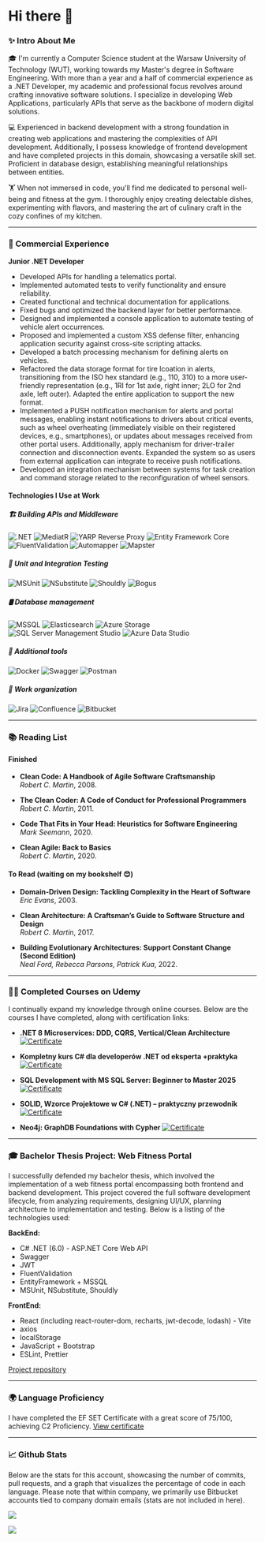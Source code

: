 <h1>Hi there 👋</h1>

### ✨ Intro About Me 

🎓 I'm currently a Computer Science student at the Warsaw University of Technology (WUT), working towards my Master's degree in Software Engineering. With more than a year and a half of commercial experience as a .NET Developer, my academic and professional focus revolves around crafting innovative software solutions. I specialize in developing Web Applications, particularly APIs that serve as the backbone of modern digital solutions.

💻 Experienced in backend development with a strong foundation in creating web applications and mastering the complexities of API development. Additionally, I possess knowledge of frontend development and have completed projects in this domain, showcasing a versatile skill set. Proficient in database design, establishing meaningful relationships between entities.

🏋️ When not immersed in code, you'll find me dedicated to personal well-being and fitness at the gym. I thoroughly enjoy creating delectable dishes, experimenting with flavors, and mastering the art of culinary craft in the cozy confines of my kitchen.

---

### 💼 Commercial Experience

**Junior .NET Developer**

- Developed APIs for handling a telematics portal.
- Implemented automated tests to verify functionality and ensure reliability.
- Created functional and technical documentation for applications.
- Fixed bugs and optimized the backend layer for better performance.
- Designed and implemented a console application to automate testing of vehicle alert occurrences.
- Proposed and implemented a custom XSS defense filter, enhancing application security against cross-site scripting attacks.
- Developed a batch processing mechanism for defining alerts on vehicles.
- Refactored the data storage format for tire lcoation in alerts, transitioning from the ISO hex standard (e.g., 110, 310) to a more user-friendly representation (e.g., 1RI for 1st axle, right inner; 2LO for 2nd axle, left outer). Adapted the entire application to support the new format.
- Implemented a PUSH notification mechanism for alerts and portal messages, enabling instant notifications to drivers about critical events, such as wheel overheating (immediately visible on their registered devices, e.g., smartphones), or updates about messages received from other portal users. Additionally, apply mechanism for driver-trailer connection and disconnection events. Expanded the system so as users from external application can integrate to receive push notifications. 
- Developed an integration mechanism between systems for task creation and command storage related to the reconfiguration of wheel sensors.

#### Technologies I Use at Work

##### 🏗️ Building APIs and Middleware
![.NET](https://img.shields.io/badge/.NET-512BD4.svg?style=for-the-badge&logo=dotnet&logoColor=white)
![MediatR](https://img.shields.io/badge/MediatR-512BD4.svg?style=for-the-badge&logo=.net&logoColor=white)
![YARP Reverse Proxy](https://img.shields.io/badge/YARP%20Reverse%20Proxy-512BD4.svg?style=for-the-badge&logo=.net&logoColor=white) 
![Entity Framework Core](https://img.shields.io/badge/Entity%20Framework%20Core-512BD4.svg?style=for-the-badge&logo=.net&logoColor=white)
![FluentValidation](https://img.shields.io/badge/FluentValidation-512BD4.svg?style=for-the-badge&logo=.net&logoColor=white)
![Automapper](https://img.shields.io/badge/Automapper-512BD4.svg?style=for-the-badge&logo=.net&logoColor=white)
![Mapster](https://img.shields.io/badge/Mapster-512BD4.svg?style=for-the-badge&logo=.net&logoColor=white)

##### 🧪 Unit and Integration Testing
![MSUnit](https://img.shields.io/badge/MSUnit-512BD4.svg?style=for-the-badge&logo=.net&logoColor=white)
![NSubstitute](https://img.shields.io/badge/NSubstitute-512BD4.svg?style=for-the-badge&logo=.net&logoColor=white)
![Shouldly](https://img.shields.io/badge/Shouldly-512BD4.svg?style=for-the-badge&logo=.net&logoColor=white)
![Bogus](https://img.shields.io/badge/Bogus-512BD4.svg?style=for-the-badge&logo=.net&logoColor=white)

##### 🛢️ Database management
![MSSQL](https://img.shields.io/badge/MSSQL-CC2927.svg?style=for-the-badge&logo=microsoft-sql-server&logoColor=white)
![Elasticsearch](https://img.shields.io/badge/Elasticsearch-005571.svg?style=for-the-badge&logo=elasticsearch&logoColor=white)
![Azure Storage](https://img.shields.io/badge/Azure%20Storage-0078D4.svg?style=for-the-badge&logo=microsoft-azure&logoColor=white) 
![SQL Server Management Studio](https://img.shields.io/badge/SQL%20Server%20Management%20Studio-CC2927.svg?style=for-the-badge&logo=microsoft-sql-server&logoColor=white)
![Azure Data Studio](https://img.shields.io/badge/Azure%20Data%20Studio-0078D7.svg?style=for-the-badge&logo=microsoft-azure&logoColor=white)

##### 🔧 Additional tools
![Docker](https://img.shields.io/badge/Docker-2496ED.svg?style=for-the-badge&logo=docker&logoColor=white)
![Swagger](https://img.shields.io/badge/Swagger-85EA2D.svg?style=for-the-badge&logo=swagger&logoColor=black)
![Postman](https://img.shields.io/badge/Postman-FF6C37.svg?style=for-the-badge&logo=postman&logoColor=white)

##### 📅 Work organization
![Jira](https://img.shields.io/badge/Jira-0052CC.svg?style=for-the-badge&logo=jira&logoColor=white)
![Confluence](https://img.shields.io/badge/Confluence-172B4D.svg?style=for-the-badge&logo=confluence&logoColor=white)
![Bitbucket](https://img.shields.io/badge/Bitbucket-0052CC.svg?style=for-the-badge&logo=bitbucket&logoColor=white)

---

### 📚 Reading List  

#### Finished  

- **Clean Code: A Handbook of Agile Software Craftsmanship**  
  *Robert C. Martin*, 2008. 

- **The Clean Coder: A Code of Conduct for Professional Programmers**  
  *Robert C. Martin*, 2011. 

- **Code That Fits in Your Head: Heuristics for Software Engineering**  
  *Mark Seemann*, 2020.   

- **Clean Agile: Back to Basics**  
  *Robert C. Martin*, 2020.

#### To Read (waiting on my bookshelf 😊)

- **Domain-Driven Design: Tackling Complexity in the Heart of Software**  
  *Eric Evans*, 2003.  

- **Clean Architecture: A Craftsman’s Guide to Software Structure and Design**  
  *Robert C. Martin*, 2017.  

- **Building Evolutionary Architectures: Support Constant Change (Second Edition)**  
  *Neal Ford, Rebecca Parsons, Patrick Kua*, 2022.  


---

### 🧑‍🏫 Completed Courses on Udemy

I continually expand my knowledge through online courses. Below are the courses I have completed, along with certification links:

- **.NET 8 Microservices: DDD, CQRS, Vertical/Clean Architecture** [![Certificate](https://img.shields.io/badge/View%20Certificate-0073b1?style=flat&logo=udemy&logoColor=white)](https://www.udemy.com/certificate/UC-495b6910-a9e9-4bcc-b575-f990cfbb08ce/)  

- **Kompletny kurs C# dla developerów .NET od eksperta +praktyka** [![Certificate](https://img.shields.io/badge/View%20Certificate-0073b1?style=flat&logo=udemy&logoColor=white)](https://www.udemy.com/certificate/UC-9ae8458e-3b33-4524-ad90-4eda0e7bc8f7/)  

- **SQL Development with MS SQL Server: Beginner to Master 2025** [![Certificate](https://img.shields.io/badge/View%20Certificate-0073b1?style=flat&logo=udemy&logoColor=white)](https://www.udemy.com/certificate/UC-651aa3f2-b56e-4849-a3b8-50c37241b546/)  

- **SOLID, Wzorce Projektowe w C# (.NET) – praktyczny przewodnik** [![Certificate](https://img.shields.io/badge/View%20Certificate-0073b1?style=flat&logo=udemy&logoColor=white)](https://www.udemy.com/certificate/UC-b74582c2-b27b-4e5d-8908-85807bbc43b0/)  

- **Neo4j: GraphDB Foundations with Cypher** [![Certificate](https://img.shields.io/badge/View%20Certificate-0073b1?style=flat&logo=udemy&logoColor=white)](https://www.udemy.com/certificate/UC-19e7bec3-c318-4baf-b431-2c04c78cdc29/) 

---

### 🎓 Bachelor Thesis Project: Web Fitness Portal

I successfully defended my bachelor thesis, which involved the implementation of a web fitness portal encompassing both frontend and backend development. This project covered the full software development lifecycle, from analyzing requirements, designing UI/UX, planning architecture to implementation and testing. Below is a listing of the technologies used:

**BackEnd:**

- C# .NET (6.0) - ASP.NET Core Web API
- Swagger
- JWT
- FluentValidation
- EntityFramework + MSSQL
- MSUnit, NSubstitute, Shouldly

**FrontEnd:**

- React (including react-router-dom, recharts, jwt-decode, lodash) - Vite
- axios
- localStorage
- JavaScript + Bootstrap
- ESLint, Prettier

[Project repository](https://github.com/MichalZdanuk/FitnessPortal)

---

### 🌍 Language Proficiency

I have completed the EF SET Certificate with a great score of 75/100, achieving C2 Proficiency. [View certificate](https://cert.efset.org/sPfg2H)

---

### 📈 Github Stats

Below are the stats for this account, showcasing the number of commits, pull requests, and a graph that visualizes the percentage of code in each language. Please note that within company, we primarily use Bitbucket accounts tied to company domain emails (stats are not included in here).

<p>
  <img src="https://github-readme-stats-sigma-five.vercel.app/api?username=MichalZdanuk&show_icons=true&count_private=true&line_height=21&hide_border=true&include_all_commits=true&hide_rank=true&&hide=issues" />
</p>
<p>
  <img src="https://github-readme-stats-sigma-five.vercel.app/api/top-langs/?username=MichalZdanuk&layout=compact&hide_border=true"/>
</p>

<!--
<div display="flex" flex-direction="column" justify-content="center" align-items="center">
  <div>
  <img src="https://github-readme-stats-sigma-five.vercel.app/api?username=MichalZdanuk&show_icons=true&count_private=true&line_height=21&hide_border=true&include_all_commits=true&hide_rank=true&&hide=issues" />
  </div>
  <div>
  <img src="https://github-readme-stats-sigma-five.vercel.app/api/top-langs/?username=MichalZdanuk&layout=compact&hide_border=true"/>
  </div>
</div>

<!--
**MichalZdanuk/MichalZdanuk** is a ✨ _special_ ✨ repository because its `README.md` (this file) appears on your GitHub profile.

Here are some ideas to get you started:

- 🔭 I’m currently working on ...
- 🌱 I’m currently learning ...
- 👯 I’m looking to collaborate on ...
- 🤔 I’m looking for help with ...
- 💬 Ask me about ...
- 📫 How to reach me: ...
- 😄 Pronouns: ...
- ⚡ Fun fact: ...
-->
